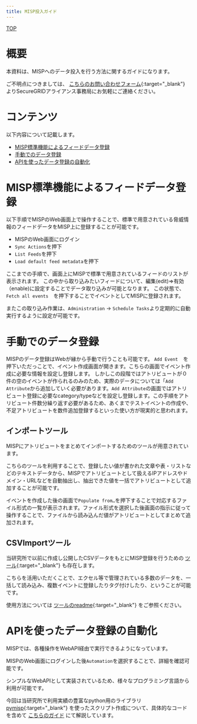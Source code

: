 ```yaml
---
title: MISP投入ガイド
---
```


[TOP](/securegrid/)

# 概要

本資料は、MISPへのデータ投入を行う方法に関するガイドになります。

ご不明点につきましては、
[こちらのお問い合わせフォーム](https://krs.bz/lac/m/securegrid?_ga=2.137599600.1173151998.1640651755-16565361.1638256099&_fsi=8H1ssyw9){:target="_blank"}
よりSecureGRIDアライアンス事務局にお気軽にご連絡ください。


# コンテンツ

以下内容について記載します。

* [MISP標準機能によるフィードデータ登録](#misp標準機能によるフィードデータ登録)
* [手動でのデータ登録](#手動でのデータ登録)
* [APIを使ったデータ登録の自動化](#apiを使ったデータ登録の自動化)

# MISP標準機能によるフィードデータ登録

以下手順でMISPのWeb画面上で操作することで、標準で用意されている脅威情報のフィードデータをMISP上に登録することが可能です。

* MISPのWeb画面にログイン
* `Sync Actions`を押下
* `List Feeds`を押下
* `Load default feed metadata`を押下

ここまでの手順で、画面上にMISPで標準で用意されているフィードのリストが表示されます。
この中から取り込みたいフィードについて、編集(edit)⇒有効（enable)に設定することでデータ取り込みが可能となります。
この状態で、`Fetch all events  `を押下することでイベントとしてMISPに登録されます。

またこの取り込み作業は、`Administration` -> `Schedule Tasks`より定期的に自動実行するように設定が可能です。


# 手動でのデータ登録

MISPのデータ登録はWebが縁から手動で行うことも可能です。
`Add Event  `を押下いただっことで、イベント作成画面が開きます。こちらの画面でイベント作成に必要な情報を設定し登録します。
しかしこの段階ではアトリビュートが０件の空のイベントが作られるのみのため、実際のデータについては「`Add Attribute`から追加していく必要があります。`Add Attribute`の画面ではアトリビュート登録に必要なcategory/typeなどを設定し登録します。この手順をアトリビュート件数分繰り返す必要があるため、あくまでテストイベントの作成や、不足アトリビュートを数件追加登録するといった使い方が現実的と思われます。


## インポートツール

MISPにアトリビュートをまとめてインポートするためのツールが用意されています。

こちらのツールを利用することで、登録したい値が書かれた文章や表・リストなどのテキストデータから、MISPでアトリビュートとして扱えるIPアドレスやドメイン・URLなどを自動抽出し、抽出できた値を一括でアトリビュートとして追加することが可能です。

イベントを作成した後の画面で`Populate from…`を押下することで対応するファイル形式の一覧が表示されます。ファイル形式を選択した後画面の指示に従って操作することで、ファイルから読み込んだ値がアトリビュートとしてまとめて追加されます。


## CSVImportツール

当研究所で以前に作成し公開したCSVデータをもとにMISP登録を行うための
[ツール](https://github.com/LAC-Japan/MISP-CSVImport){:target="_blank"}
も存在します。

こちらを活用いただくことで、エクセル等で管理されている多数のデータを、一括して読み込み、複数イベントに登録したりタグ付けしたり、ということが可能です。

使用方法については
[ツールのreadme](https://github.com/LAC-Japan/MISP-CSVImport/blob/master/readme_jp.md){:target="_blank"}
をご参照ください。


# APIを使ったデータ登録の自動化

MISPでは、各種操作をWebAPI経由で実行できるようになっています。

MISPのWeb画面にログインした後`Automation`を選択することで、詳細を確認可能です。

シンプルなWebAPIとして実装されているため、様々なプログラミング言語から利用が可能です。

今回は当研究所で利用実績の豊富なpython用のライブラリ
[pymisp](https://github.com/MISP/PyMISP){:target="_blank"}
を使ったスクリプト作成について、具体的なコードを含めて
[こちらのガイド](/securegrid/guide/misp-import-script)
にて解説しています。
